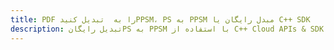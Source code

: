 ---title: PDF را به  تبدیل کنیدPPSM، PS به PPSM مبدل رایگان یا C++ SDKdescription: تبدیل رایگانPS به PPSM با استفاده از C++ Cloud APIs & SDK همچنین اسناد PDF را در Cloud ایجاد، ویرایش و رندر کنید.---